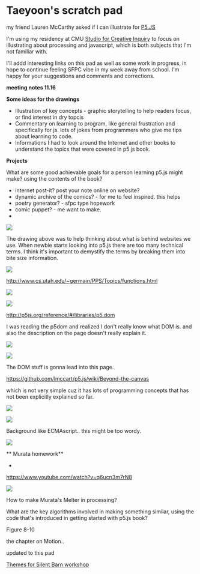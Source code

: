 # Taeyoon's scratch pad

my friend Lauren McCarthy asked if I can illustrate for [P5.JS](http://p5js.org/)

I'm using my residency at CMU [Studio for Creative Inquiry](http://studioforcreativeinquiry.org/) to focus on illustrating about processing and javascript, which is both subjects that I'm not familiar with.  

I'll addd interesting links on this pad as well as some  work in progress, in hope to continue feeling SFPC vibe in my week away from school. I'm happy for your suggestions and comments and corrections. 

**meeting notes 11.16**

**Some ideas for the drawings**

*   Illustration of key concepts - graphic storytelling to help readers focus, or find interest in dry topcis
*   Commentary on learning to program, like general frustration and specifically for js. lots of jokes from programmers who give me tips about learning to code. 
*   Informations I had to look around the Internet and other books to understand the topics that were covered in p5.js book. 

**Projects**

What are some good achievable goals for a person learning p5.js might make? using the contents of the book? 

*   internet post-it? post your note online on website? 
*   dynamic archive of the comics? - for me to feel inspired. this helps 
*   poetry generator? - sfpc type hopework 
*   comic puppet? - me want to make. 
*

![](https://hackpad-attachments.s3.amazonaws.com/hackpad.com_cMrt0IpBscf_p.77239_1415836270570_1whatisjs-.jpg)

The drawing above was to help thinking about what is behind websites we use. When newbie starts looking into p5.js there are too many technical terms. I think it's important to demystify the terms by breaking them into bite size information. 

![](https://hackpad-attachments.s3.amazonaws.com/hackpad.com_cMrt0IpBscf_p.77239_1415836283350_functions01.jpg)

[](http://www.cs.utah.edu/~germain/PPS/Topics/functions.html)http://www.cs.utah.edu/~germain/PPS/Topics/functions.html

![](https://hackpad-attachments.s3.amazonaws.com/hackpad.com_cMrt0IpBscf_p.77239_1415840891502_variables.jpg)

![](https://hackpad-attachments.s3.amazonaws.com/hackpad.com_cMrt0IpBscf_p.77239_1415840872559_createCanvas.jpg)

[](http://p5js.org/reference/#/libraries/p5.dom)http://p5js.org/reference/#/libraries/p5.dom

I was reading the p5dom and realized I don't really know what DOM is. and also the description on the page doesn't really explain it. 

![](https://hackpad-attachments.s3.amazonaws.com/hackpad.com_cMrt0IpBscf_p.77239_1415847810968_dom1.jpg)

![](https://hackpad-attachments.s3.amazonaws.com/hackpad.com_cMrt0IpBscf_p.77239_1415847819960_dom2.jpg)

The DOM stuff is gonna lead into this page.

[](https://github.com/lmccart/p5.js/wiki/Beyond-the-canvas)https://github.com/lmccart/p5.js/wiki/Beyond-the-canvas

which is not very simple cuz it has lots of programming concepts that has not been explicitly explained so far. 

![](https://hackpad-attachments.s3.amazonaws.com/hackpad.com_cMrt0IpBscf_p.77239_1416167069587_learningishard.jpg)

![](https://hackpad-attachments.s3.amazonaws.com/hackpad.com_cMrt0IpBscf_p.77239_1416167084966_math.jpg)

Background like ECMAscript.. this might be too wordy. 

![](https://hackpad-attachments.s3.amazonaws.com/hackpad.com_cMrt0IpBscf_p.77239_1416167051370_ecmacript.jpg)

** Murata homework**

*

[](https://www.youtube.com/watch?v=q6ucn3m7rN8)https://www.youtube.com/watch?v=q6ucn3m7rN8

![](https://hackpad-attachments.s3.amazonaws.com/hackpad.com_cMrt0IpBscf_p.77239_1416260213321_undefined)

How to make Murata's Melter in processing?

What are the key algorithms involved in making something similar, using the code that's introduced in getting started with p5.js book?

 Figure 8-10 

 the chapter on Motion.. 

updated to this pad 

[Themes for Silent Barn workshop](/fp9MHX3ixnM)

 